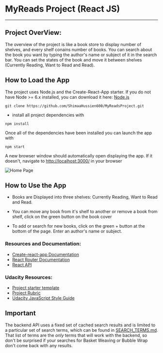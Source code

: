# MyReads Project (React JS)
---

## Project OverView:

The overview of the project is like a book store to display number of shelves, and every shelf conains number of books.
You can search about the book you want by typing the author's name or subject of it in the search bar.
You can set the states of the book and move it between shelves (Currently Reading, Want to Read and Read).

## How to Load the App

The project uses Node.js and the Create-React-App starter.  If you do not have Node >= 6.x installed, you can download it here: [Node.js](https://nodejs.org/en/)

```
git clone https://github.com/ShimaaHussien600/MyReadsProject.git
```

- install all project dependencies with

```
npm install
```

Once all of the dependencies have been installed you can launch the app with

```
npm start
```

A new browser window should automatically open displaying the app.  If it doesn't, navigate to [http://localhost:3000/](http://localhost:3000/) in your browser

![Home Page](src/screenshots/homePage.png "Home Page")

## How to Use the App
* Books are Displayed into three shelves: Currently Reading, Want to Read and Read.
* You can move any book from it's shelf to another or remove a book from shelf, click on the green button on  the book cover


* To add or search for new books, click on the green + button at the bottom of the page.
Enter an author's name or subject.



### Resources and Documentation:
- [Create-react-app Documentation](https://github.com/facebookincubator/create-react-app)
- [React Router Documentation](http://knowbody.github.io/react-router-docs/)
- [React API](https://facebook.github.io/react/docs/react-api.html)

### Udacity Resources:
- [Project starter template](https://github.com/udacity/reactnd-project-myreads-starter)
- [Project Rubric](https://review.udacity.com/#!/rubrics/918/view)
- [Udacity JavaScript Style Guide](http://udacity.github.io/frontend-nanodegree-styleguide/javascript.html)



## Important

The backend API uses a fixed set of cached search results and is limited to a particular set of search terms, which can be found in [SEARCH_TERMS.md](SEARCH_TERMS.md). That list of terms are the _only_ terms that will work with the backend, so don't be surprised if your searches for Basket Weaving or Bubble Wrap don't come back with any results.